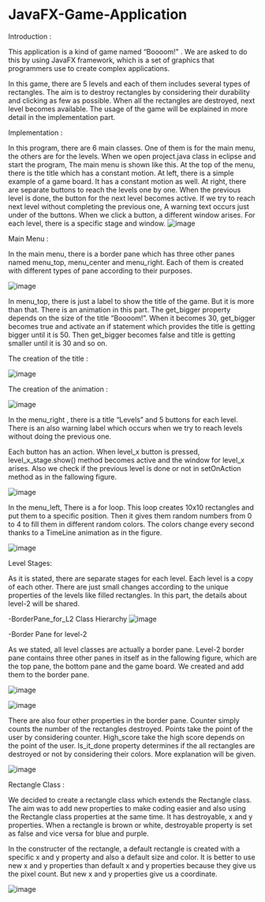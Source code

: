 # JavaFX-Game-Application

Introduction : 

This application is a kind of game named “Boooom!” . We are asked to do this by using JavaFX 
framework, which is a set of graphics that programmers use to create complex applications.

In this game, there are 5 levels and each of them includes several types of rectangles. The aim
is to destroy rectangles by considering their durability and clicking as few as possible. When all the
rectangles are destroyed, next level becomes available. The usage of the game will be explained in
more detail in the implementation part.


Implementation :

In this program, there are 6 main classes. One of them is for the main menu, the others are for the levels. When we open project.java class in eclipse and start the program, The main menu is shown like this. At the top of the menu, there is the title which has a constant motion. At left, there is a simple example of a game board. It has a constant motion as well. At right, there are separate buttons to reach the levels one by one. When the previous level is done, the button for the next level becomes active. If we try to reach next level without completing the previous one, A warning text occurs just under of the buttons. When we click a button, a different window arises. For each level, there is a specific stage and window.
![image](https://user-images.githubusercontent.com/105942580/197603219-badc3e58-af7d-4055-8874-8fb0a60ff16a.png)

Main Menu :

In the main menu, there is a border pane which has three other panes named menu_top, menu_center and menu_right. Each of them is created with different types of pane according to their purposes.

![image](https://user-images.githubusercontent.com/105942580/197603295-03858501-119e-4b30-a0fd-d0fca9bbf33f.png)

In menu_top, there is just a label to show the title of the game. But it is more than that. There is an animation in this part. The get_bigger property depends on the size of the title “Boooom!”.
When it becomes 30, get_bigger becomes true and activate an if statement which provides the title is getting bigger until it is 50. Then get_bigger becomes false and title is getting smaller until it is 30 and so on.

The creation of the title :

![image](https://user-images.githubusercontent.com/105942580/197603391-e202a92e-da8b-4e41-a1f7-7a9e15dea809.png)


The creation of the animation : 

![image](https://user-images.githubusercontent.com/105942580/197603434-63eb7104-4e8c-494b-9013-eeaabb4b0c4e.png)

In the menu_right , there is a title “Levels” and 5 buttons for each level. There is an also warning label which occurs when we try to reach levels without doing the previous one.

Each button has an action. When level_x button is pressed, level_x_stage.show() method becomes active and the window for level_x arises. Also we check if the previous level is done or not in setOnAction method as in the fallowing figure.

![image](https://user-images.githubusercontent.com/105942580/197603509-9ed388d5-e022-4070-aeb8-50b7d7e9c30c.png)


In the menu_left, There is a for loop. This loop creates 10x10 rectangles and put them to a specific position. Then it gives them random numbers from 0 to 4 to fill them in different random colors. The colors change every second thanks to a TimeLine animation as in the figure.

![image](https://user-images.githubusercontent.com/105942580/197603548-7b032d91-2a44-4d5e-9701-77dc9e65366c.png)


Level Stages: 

As it is stated, there are separate stages for each level. Each level is a copy of each other. There are just small changes according to the unique properties of the levels like filled rectangles. In this part, the details about level-2 will be shared.

-BorderPane_for_L2 Class Hierarchy
![image](https://user-images.githubusercontent.com/105942580/197603655-0425aedc-12e2-40ea-9a24-7e77b6c595c3.png)


-Border Pane for level-2

As we stated, all level classes are actually a border pane. Level-2 border pane contains three other panes in itself as in the fallowing figure, which are the top pane, the bottom pane and the game board. We created and add them to the border pane.

![image](https://user-images.githubusercontent.com/105942580/197603744-e6a23c77-76e0-45d8-aa2f-24ff53e7399d.png)

![image](https://user-images.githubusercontent.com/105942580/197603758-2179543c-0437-4b4e-b391-37a21a99c001.png)

There are also four other properties in the border pane. Counter simply counts the number of the rectangles destroyed. Points take the point of the user by considering counter. High_score take the high score depends on the point of the user. Is_it_done property determines if the all rectangles are destroyed or not by considering their colors. More explanation will be given. 

![image](https://user-images.githubusercontent.com/105942580/197603797-d821a08d-f17f-4ca8-940e-c3d2b762f80c.png)


Rectangle Class :

We decided to create a rectangle class which extends the Rectangle class. The aim was to add new properties to make coding easier and also using the Rectangle class properties at the same time. It has destroyable, x and y properties. When a rectangle is brown or white, destroyable property is set as false and vice versa for blue and purple.

In the constructer of the rectangle, a default rectangle is created with a specific x and y property and also a default size and color. It is better to use new x and y properties than default x and y properties because they give us the pixel count. But new x and y properties give us a coordinate.

![image](https://user-images.githubusercontent.com/105942580/197603863-f690350e-4ab3-4651-8833-364490438d0b.png)


